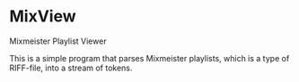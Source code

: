 MixView
=======

Mixmeister Playlist Viewer

This is a simple program that parses Mixmeister playlists, which is a type of RIFF-file, into a stream of tokens.

